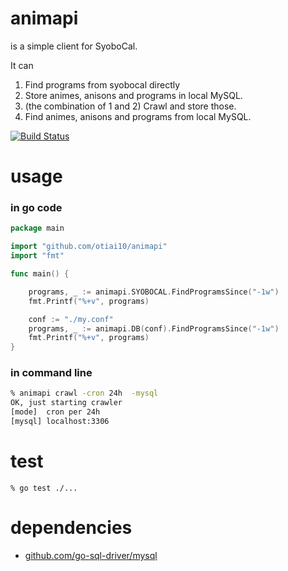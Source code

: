 # animapi
is a simple client for SyoboCal.

It can

1. Find programs from syobocal directly 
2. Store animes, anisons and programs in local MySQL.
3. (the combination of 1 and 2) Crawl and store those.
4. Find animes, anisons and programs from local MySQL.

[![Build Status](https://travis-ci.org/otiai10/animapi.svg?branch=ws/v3)](https://travis-ci.org/otiai10/animapi)

# usage
### in go code
```go
package main

import "github.com/otiai10/animapi"
import "fmt"

func main() {

    programs, _ := animapi.SYOBOCAL.FindProgramsSince("-1w")
    fmt.Printf("%+v", programs)

    conf := "./my.conf"
    programs, _ := animapi.DB(conf).FindProgramsSince("-1w")
    fmt.Printf("%+v", programs)
}
```
### in command line
```sh
% animapi crawl -cron 24h  -mysql
OK, just starting crawler
[mode]  cron per 24h
[mysql] localhost:3306
```

# test
```
% go test ./...
```

# dependencies
- [github.com/go-sql-driver/mysql](https://github.com/go-sql-driver/mysql)


